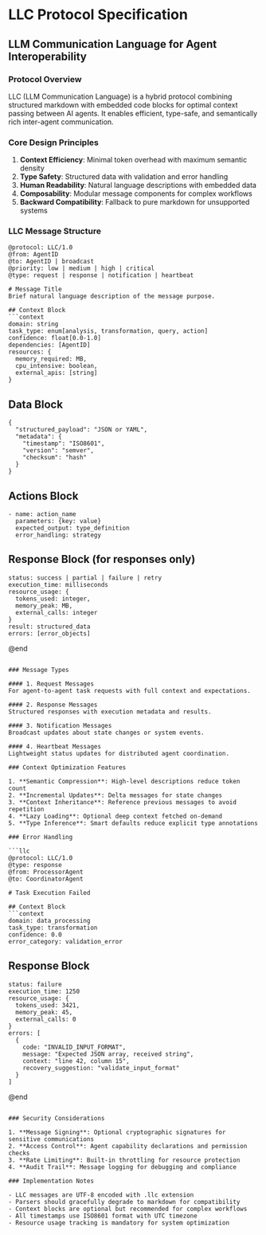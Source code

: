 # LLC Protocol Specification
## LLM Communication Language for Agent Interoperability

### Protocol Overview
LLC (LLM Communication Language) is a hybrid protocol combining structured markdown with embedded code blocks for optimal context passing between AI agents. It enables efficient, type-safe, and semantically rich inter-agent communication.

### Core Design Principles
1. **Context Efficiency**: Minimal token overhead with maximum semantic density
2. **Type Safety**: Structured data with validation and error handling
3. **Human Readability**: Natural language descriptions with embedded data
4. **Composability**: Modular message components for complex workflows
5. **Backward Compatibility**: Fallback to pure markdown for unsupported systems

### LLC Message Structure

```llc
@protocol: LLC/1.0
@from: AgentID
@to: AgentID | broadcast
@priority: low | medium | high | critical
@type: request | response | notification | heartbeat

# Message Title
Brief natural language description of the message purpose.

## Context Block
```context
domain: string
task_type: enum[analysis, transformation, query, action]
confidence: float[0.0-1.0]
dependencies: [AgentID]
resources: {
  memory_required: MB,
  cpu_intensive: boolean,
  external_apis: [string]
}
```

## Data Block
```data
{
  "structured_payload": "JSON or YAML",
  "metadata": {
    "timestamp": "ISO8601",
    "version": "semver",
    "checksum": "hash"
  }
}
```

## Actions Block
```actions
- name: action_name
  parameters: {key: value}
  expected_output: type_definition
  error_handling: strategy
```

## Response Block (for responses only)
```response
status: success | partial | failure | retry
execution_time: milliseconds
resource_usage: {
  tokens_used: integer,
  memory_peak: MB,
  external_calls: integer
}
result: structured_data
errors: [error_objects]
```

@end
```

### Message Types

#### 1. Request Messages
For agent-to-agent task requests with full context and expectations.

#### 2. Response Messages  
Structured responses with execution metadata and results.

#### 3. Notification Messages
Broadcast updates about state changes or system events.

#### 4. Heartbeat Messages
Lightweight status updates for distributed agent coordination.

### Context Optimization Features

1. **Semantic Compression**: High-level descriptions reduce token count
2. **Incremental Updates**: Delta messages for state changes
3. **Context Inheritance**: Reference previous messages to avoid repetition  
4. **Lazy Loading**: Optional deep context fetched on-demand
5. **Type Inference**: Smart defaults reduce explicit type annotations

### Error Handling

```llc
@protocol: LLC/1.0
@type: response
@from: ProcessorAgent
@to: CoordinatorAgent

# Task Execution Failed

## Context Block
```context
domain: data_processing
task_type: transformation
confidence: 0.0
error_category: validation_error
```

## Response Block
```response
status: failure
execution_time: 1250
resource_usage: {
  tokens_used: 3421,
  memory_peak: 45,
  external_calls: 0
}
errors: [
  {
    code: "INVALID_INPUT_FORMAT",
    message: "Expected JSON array, received string",
    context: "line 42, column 15",
    recovery_suggestion: "validate_input_format"
  }
]
```

@end
```

### Security Considerations

1. **Message Signing**: Optional cryptographic signatures for sensitive communications
2. **Access Control**: Agent capability declarations and permission checks
3. **Rate Limiting**: Built-in throttling for resource protection
4. **Audit Trail**: Message logging for debugging and compliance

### Implementation Notes

- LLC messages are UTF-8 encoded with .llc extension
- Parsers should gracefully degrade to markdown for compatibility
- Context blocks are optional but recommended for complex workflows
- All timestamps use ISO8601 format with UTC timezone
- Resource usage tracking is mandatory for system optimization